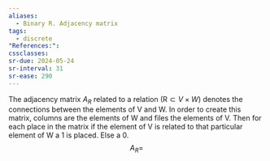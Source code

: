 ```yaml
---
aliases:
  - Binary R. Adjacency matrix
tags:
  - discrete
"References:": 
cssclasses: 
sr-due: 2024-05-24
sr-interval: 31
sr-ease: 290
---
```


The adjacency matrix $A_R$ related to a relation (R$\subset V\times W$) denotes the connections between the elements of V and W. In order to create this matrix, columns are the elements of W and files the elements of V. Then for each place in the matrix if the element of V is related to that particular element of W a 1 is placed. Else a 0. 
$$
A_R = 
$$

